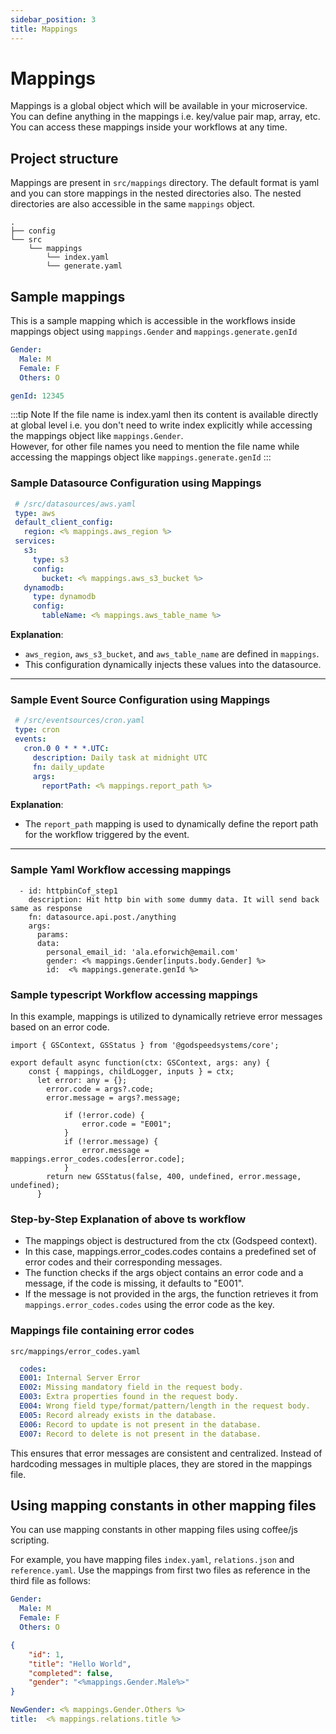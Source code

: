 ```yaml
---
sidebar_position: 3
title: Mappings
---
```


# Mappings

Mappings is a global object which will be available in your microservice. You can define anything in the mappings i.e. key/value pair map, array, etc. You can access these mappings inside your workflows at any time.

## Project structure
Mappings are present in `src/mappings` directory. The default format is yaml and you can store mappings in the nested directories also. The nested directories are also accessible in the same `mappings` object.
```
.
├── config
└── src
    └── mappings
        └── index.yaml
        └── generate.yaml
```

## Sample mappings
This is a sample mapping which is accessible in the workflows inside mappings object using `mappings.Gender` and `mappings.generate.genId`   
```yaml title="index.yaml"
Gender:
  Male: M
  Female: F
  Others: O
```

```yaml title="generate.yaml"
genId: 12345
```
:::tip Note
If the file name is index.yaml then its content is available directly at global level i.e. you don't need to write index explicitly while accessing the mappings object like `mappings.Gender`.    
However, for other file names you need to mention the file name while accessing the mappings object like `mappings.generate.genId`
:::

### Sample Datasource Configuration using Mappings
  ```yaml
   # /src/datasources/aws.yaml
   type: aws
   default_client_config:
     region: <% mappings.aws_region %>
   services:
     s3:
       type: s3
       config:
         bucket: <% mappings.aws_s3_bucket %>
     dynamodb:
       type: dynamodb
       config:
         tableName: <% mappings.aws_table_name %>
   ```
   **Explanation**:
   - `aws_region`, `aws_s3_bucket`, and `aws_table_name` are defined in `mappings`.
   - This configuration dynamically injects these values into the datasource.

---

### Sample Event Source Configuration using Mappings
  ```yaml
   # /src/eventsources/cron.yaml
   type: cron
   events:
     cron.0 0 * * *.UTC:
       description: Daily task at midnight UTC
       fn: daily_update
       args:
         reportPath: <% mappings.report_path %>
  ```
   **Explanation**:
   - The `report_path` mapping is used to dynamically define the report path for the workflow triggered by the event.

---
### Sample Yaml Workflow accessing mappings
```
  - id: httpbinCof_step1
    description: Hit http bin with some dummy data. It will send back same as response
    fn: datasource.api.post./anything
    args:
      params:
      data:
        personal_email_id: 'ala.eforwich@email.com'
        gender: <% mappings.Gender[inputs.body.Gender] %>
        id:  <% mappings.generate.genId %>
```
### Sample typescript Workflow accessing mappings

In this example, mappings is utilized to dynamically retrieve error messages based on an error code.

```
import { GSContext, GSStatus } from '@godspeedsystems/core';

export default async function(ctx: GSContext, args: any) {
    const { mappings, childLogger, inputs } = ctx;
      let error: any = {};
        error.code = args?.code; 
        error.message = args?.message;
            
            if (!error.code) {
                error.code = "E001";
            } 
            if (!error.message) {
                error.message = mappings.error_codes.codes[error.code];
            }
        return new GSStatus(false, 400, undefined, error.message, undefined);
      }

```
### Step-by-Step Explanation of above ts workflow

- The mappings object is destructured from the ctx (Godspeed context).
- In this case, mappings.error_codes.codes contains a predefined set of error codes and their corresponding messages.
- The function checks if the args object contains an error code and a message, if the code is missing, it defaults to "E001".
- If the message is not provided in the args, the function retrieves it from `mappings.error_codes.codes` using the error code as the key. 

### Mappings file containing error codes
`src/mappings/error_codes.yaml`
```yaml
  codes:
  E001: Internal Server Error
  E002: Missing mandatory field in the request body.
  E003: Extra properties found in the request body.
  E004: Wrong field type/format/pattern/length in the request body.
  E005: Record already exists in the database.
  E006: Record to update is not present in the database.
  E007: Record to delete is not present in the database.
```
This ensures that error messages are consistent and centralized. Instead of hardcoding messages in multiple places, they are stored in the mappings file.


## Using mapping constants in other mapping files
You can use mapping constants in other mapping files using coffee/js scripting.

For example, you have mapping files `index.yaml`, `relations.json` and `reference.yaml`. Use the mappings from first two files as reference in the third file as follows:   
 
```yaml title="index.yaml"
Gender:
  Male: M
  Female: F
  Others: O
```

```json title="relations.json"
{
    "id": 1,
    "title": "Hello World",
    "completed": false,
    "gender": "<%mappings.Gender.Male%>"
}
```

```yaml title="reference.yaml"
NewGender: <% mappings.Gender.Others %>
title:  <% mappings.relations.title %>
```